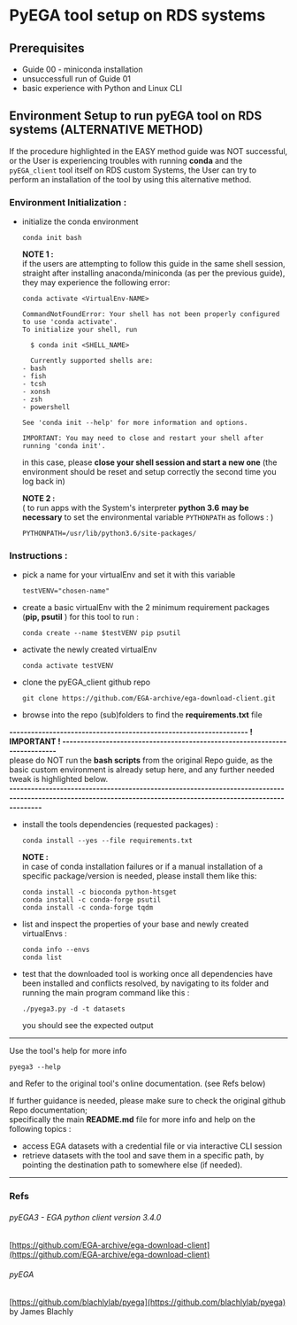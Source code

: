 # PyEGA tool setup on RDS systems

## Prerequisites

- Guide 00 - miniconda installation  
- unsuccessfull run of Guide 01
- basic experience with Python and Linux CLI

## Environment Setup to run pyEGA tool on RDS systems (ALTERNATIVE METHOD)

If the procedure highlighted in the EASY method guide was NOT successful, or the User is experiencing troubles with running **conda** and the `pyEGA_client` tool itself on RDS custom Systems, the User can try to perform an installation of the tool by using this alternative method.


### Environment Initialization :  

- initialize the conda environment

  `conda init bash`

  **NOTE 1 :**  
  if the users are attempting to follow this guide in the same shell session, straight after installing anaconda/miniconda (as per the previous guide), they may experience the following error:

  ```
  conda activate <VirtualEnv-NAME>

  CommandNotFoundError: Your shell has not been properly configured to use 'conda activate'.
  To initialize your shell, run

    $ conda init <SHELL_NAME>

    Currently supported shells are:
  - bash
  - fish
  - tcsh
  - xonsh
  - zsh
  - powershell

  See 'conda init --help' for more information and options.

  IMPORTANT: You may need to close and restart your shell after running 'conda init'.
  ```

  in this case, please **close your shell session and start a new one** (the environment should be reset and setup correctly the second time you log back in)

  **NOTE 2 :**  
  ( to run apps with the System's interpreter **python 3.6** **may be necessary** to set the environmental variable `PYTHONPATH` as follows : )

  `PYTHONPATH=/usr/lib/python3.6/site-packages/`

### Instructions :

- pick a name for your virtualEnv and set it with this variable  

  `testVENV="chosen-name"`  

- create a basic virtualEnv with the 2 minimum requirement packages (**pip, psutil** ) for this tool to run :  

  `conda create --name $testVENV pip psutil`  

- activate the newly created virtualEnv  

  `conda activate testVENV`  

- clone the pyEGA_client github repo

  `git clone https://github.com/EGA-archive/ega-download-client.git`

- browse into the repo (sub)folders to find the **requirements.txt** file  


**------------------------------------------------------------------ ! IMPORTANT ! ---------------------------------------------------------------------------**  
please do NOT run the **bash scripts** from the original Repo guide, as the basic custom environment is already setup here, and any further needed tweak is highlighted below.   
**-----------------------------------------------------------------------------------------------------------------------------------------------------------------**  

- install the tools dependencies (requested packages) :

  `conda install --yes --file requirements.txt`  

  **NOTE :**  
  in case of conda installation failures or if a manual installation of a specific package/version is needed, please install them like this:   

  ```
  conda install -c bioconda python-htsget
  conda install -c conda-forge psutil
  conda install -c conda-forge tqdm
  ```

- list and inspect the properties of your base and newly created virtualEnvs :  

  `conda info --envs`  
  `conda list`  

- test that the downloaded tool is working once all dependencies have been installed and conflicts resolved, by navigating to its folder and running the main program command like this :

  `./pyega3.py -d -t datasets`

  you should see the expected output

---


Use the tool's help for more info  

`pyega3 --help`

and Refer to the original tool's online documentation. (see Refs below)

If further guidance is needed, please make sure to check the original github Repo documentation;  
specifically the main **README.md** file for more info and help on the following topics :

- access EGA datasets with a credential file or via interactive CLI session
- retrieve datasets with the tool and save them in a specific path, by pointing the destination path to somewhere else (if needed).

---

### Refs

###### pyEGA3 - EGA python client version 3.4.0
[https://github.com/EGA-archive/ega-download-client](https://github.com/EGA-archive/ega-download-client)  
###### pyEGA   
[https://github.com/blachlylab/pyega](https://github.com/blachlylab/pyega) by James Blachly
